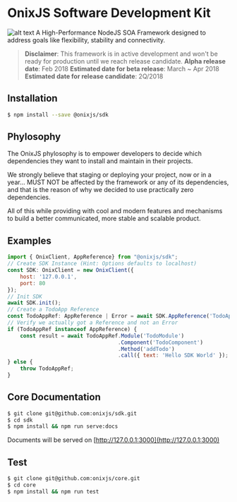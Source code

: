 OnixJS Software Development Kit
================
![alt text](https://raw.githubusercontent.com/onixjs/core/master/onix-splash.svg?sanitize=true "OnixJS")
A High-Performance NodeJS SOA Framework designed to address goals like flexibility, stability and connectivity.

> **Disclaimer**: This framework is in active development and won't be ready for production until we reach release candidate.
> **Alpha release date**: Feb 2018
> **Estimated date for beta release**: March ~ Apr 2018
> **Estimated date for release candidate**: 2Q/2018

## Installation

````sh
$ npm install --save @onixjs/sdk
````

## Phylosophy
The OnixJS phylosophy is to empower developers to decide which dependencies they want to install and maintain in their projects.

We strongly believe that staging or deploying your project, now or in a year... MUST NOT be affected by the framework or any of its dependencies, and that is the reason of why we decided to use practically zero dependencies.

All of this while providing with cool and modern features and mechanisms to build a better communicated, more stable and scalable product.

## Examples

```js
import { OnixClient, AppReference} from "@onixjs/sdk";
// Create SDK Instance (Hint: Options defaults to localhost)
const SDK: OnixClient = new OnixClient({
    host: '127.0.0.1',
    port: 80
});
// Init SDK
await SDK.init();
// Create a TodoApp Reference
const TodoAppRef: AppReference | Error = await SDK.AppReference('TodoApp');
// Verify we actually got a Reference and not an Error
if (TodoAppRef instanceof AppReference) {
    const result = await TodoAppRef.Module('TodoModule')
                                   .Component('TodoComponent')
                                   .Method('addTodo')
                                   .call({ text: 'Hello SDK World' });
} else {
    throw TodoAppRef;
}
```

## Core Documentation

````sh
$ git clone git@github.com:onixjs/sdk.git
$ cd sdk
$ npm install && npm run serve:docs
````

Documents will be served on [http://127.0.0.1:3000](http://127.0.0.1:3000)

## Test

````sh
$ git clone git@github.com:onixjs/core.git
$ cd core
$ npm install && npm run test
````